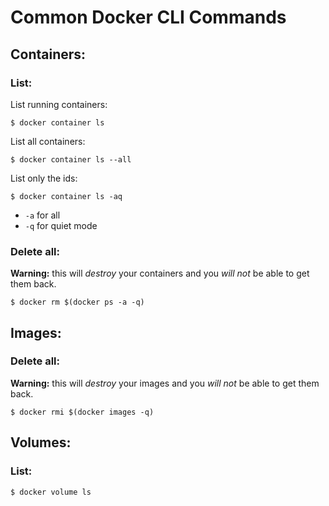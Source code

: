 # Common Docker CLI Commands

## Containers:

### List:

List running containers:
```
$ docker container ls
```

List all containers:
```
$ docker container ls --all
```

List only the ids:
```
$ docker container ls -aq
```
* `-a` for all
* `-q` for quiet mode

### Delete all:
**Warning:** this will _destroy_ your containers and you _will not_ be able to get them back.
```
$ docker rm $(docker ps -a -q)
```


## Images:

### Delete all:
**Warning:** this will _destroy_ your images and you _will not_ be able to get them back.
```
$ docker rmi $(docker images -q)
```

## Volumes:

### List:
```
$ docker volume ls
```
